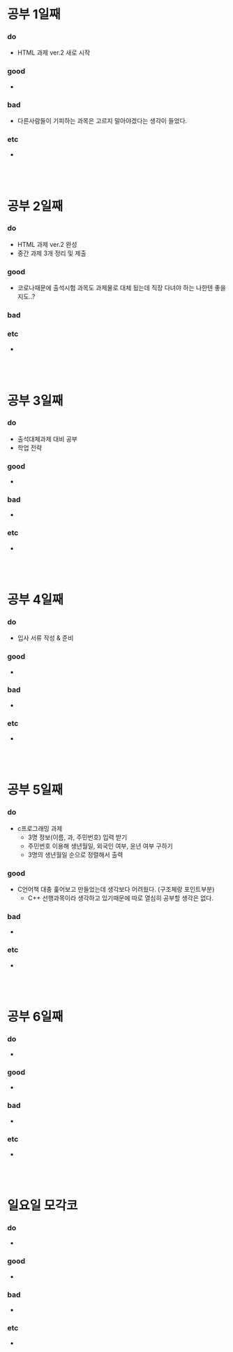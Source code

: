# 공부 1일째 
### do
- HTML 과제 ver.2 새로 시작

### good
- 

### bad
- 다른사람들이 기피하는 과목은 고르지 말아야겠다는 생각이 들었다.

### etc
- 

<br /><br />

# 공부 2일째 
### do
- HTML 과제 ver.2 완성
- 중간 과제 3개 정리 및 제출

### good
- 코로나때문에 출석시험 과목도 과제물로 대체 됬는데 직장 다녀야 하는 나한텐 좋을지도..?

### bad


### etc
-

<br /><br />

# 공부 3일째 
### do
- 출석대체과제 대비 공부
- 학업 전략

### good
-

### bad
- 

### etc
-

<br /><br />

# 공부 4일째 
### do
- 입사 서류 작성 & 준비

### good
- 

### bad
- 

### etc
- 

<br /><br />

# 공부 5일째 
### do
- c프로그래밍 과제
  - 3명 정보(이름, 과, 주민번호) 입력 받기
  - 주민번호 이용해 생년월일, 외국인 여부, 윤년 여부 구하기
  - 3명의 생년월일 순으로 정렬해서 출력

### good
- C언어책 대충 훑어보고 만들었는데 생각보다 어려웠다. (구조체랑 포인트부분)
  - C++ 선행과목이라 생각하고 있기때문에 따로 열심히 공부할 생각은 없다.

### bad
- 

### etc
- 

<br /><br />

# 공부 6일째 
### do
-

### good
-
 
### bad
-

### etc
-

<br /><br />

# 일요일 모각코
### do
-

### good
-

### bad
- 

### etc
-

<br /><br />
